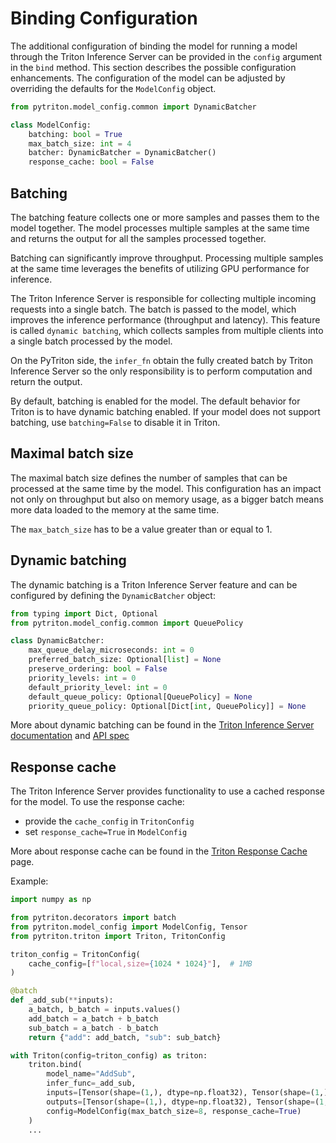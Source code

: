 <!--
Copyright (c) 2022-2023, NVIDIA CORPORATION & AFFILIATES. All rights reserved.

Licensed under the Apache License, Version 2.0 (the "License");
you may not use this file except in compliance with the License.
You may obtain a copy of the License at

    http://www.apache.org/licenses/LICENSE-2.0

Unless required by applicable law or agreed to in writing, software
distributed under the License is distributed on an "AS IS" BASIS,
WITHOUT WARRANTIES OR CONDITIONS OF ANY KIND, either express or implied.
See the License for the specific language governing permissions and
limitations under the License.
-->
# Binding Configuration

The additional configuration of binding the model for running a model through the Triton Inference Server can be
provided in the `config` argument in the `bind` method. This section describes the possible configuration enhancements.
The configuration of the model can be adjusted by overriding the defaults for the `ModelConfig` object.

```python
from pytriton.model_config.common import DynamicBatcher

class ModelConfig:
    batching: bool = True
    max_batch_size: int = 4
    batcher: DynamicBatcher = DynamicBatcher()
    response_cache: bool = False
```

## Batching

The batching feature collects one or more samples and passes them to the model together. The model processes
multiple samples at the same time and returns the output for all the samples processed together.

Batching can significantly improve throughput. Processing multiple samples at the same time leverages the benefits of
utilizing GPU performance for inference.

The Triton Inference Server is responsible for collecting multiple incoming requests into a single batch. The batch is
passed to the model, which improves the inference performance (throughput and latency). This feature is called
`dynamic batching`, which collects samples from multiple clients into a single batch processed by the model.

On the PyTriton side, the `infer_fn` obtain the fully created batch by Triton Inference Server so the only
responsibility is to perform computation and return the output.

By default, batching is enabled for the model. The default behavior for Triton is to have dynamic batching enabled.
If your model does not support batching, use `batching=False` to disable it in Triton.

## Maximal batch size

The maximal batch size defines the number of samples that can be processed at the same time by the model. This configuration
has an impact not only on throughput but also on memory usage, as a bigger batch means more data loaded to the memory
at the same time.

The `max_batch_size` has to be a value greater than or equal to 1.

## Dynamic batching

The dynamic batching is a Triton Inference Server feature and can be configured by defining the `DynamicBatcher`
object:

```python
from typing import Dict, Optional
from pytriton.model_config.common import QueuePolicy

class DynamicBatcher:
    max_queue_delay_microseconds: int = 0
    preferred_batch_size: Optional[list] = None
    preserve_ordering: bool = False
    priority_levels: int = 0
    default_priority_level: int = 0
    default_queue_policy: Optional[QueuePolicy] = None
    priority_queue_policy: Optional[Dict[int, QueuePolicy]] = None
```

More about dynamic batching can be found in
the [Triton Inference Server documentation](https://github.com/triton-inference-server/server/blob/main/docs/user_guide/model_configuration.md#dynamic-batcher)
and [API spec](api.md)

## Response cache

The Triton Inference Server provides functionality to use a cached response for the model. To use the response cache:

- provide the `cache_config` in `TritonConfig`
- set `response_cache=True` in `ModelConfig`

More about response cache can be found in the [Triton Response Cache](https://github.com/triton-inference-server/server/blob/main/docs/user_guide/response_cache.md) page.

Example:

<!--pytest.mark.skip-->
```python
import numpy as np

from pytriton.decorators import batch
from pytriton.model_config import ModelConfig, Tensor
from pytriton.triton import Triton, TritonConfig

triton_config = TritonConfig(
    cache_config=[f"local,size={1024 * 1024}"],  # 1MB
)

@batch
def _add_sub(**inputs):
    a_batch, b_batch = inputs.values()
    add_batch = a_batch + b_batch
    sub_batch = a_batch - b_batch
    return {"add": add_batch, "sub": sub_batch}

with Triton(config=triton_config) as triton:
    triton.bind(
        model_name="AddSub",
        infer_func=_add_sub,
        inputs=[Tensor(shape=(1,), dtype=np.float32), Tensor(shape=(1,), dtype=np.float32)],
        outputs=[Tensor(shape=(1,), dtype=np.float32), Tensor(shape=(1,), dtype=np.float32)],
        config=ModelConfig(max_batch_size=8, response_cache=True)
    )
    ...
```
